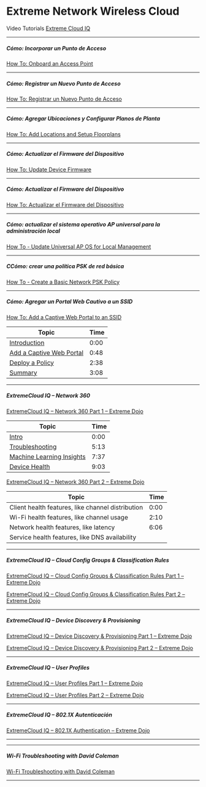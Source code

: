 # Extreme Network Wireless Cloud

Video Tutorials [Extreme Cloud IQ](https://www.youtube.com/@ExtremeNetworks/search?query=ExtremeCloud%20IQ)



---
##### Cómo: Incorporar un Punto de Acceso
[How To: Onboard an Access Point](https://www.youtube.com/watch?v=DSdSF11Fscw)

---
##### Cómo: Registrar un Nuevo Punto de Acceso
[How To: Registrar un Nuevo Punto de Acceso](https://www.youtube.com/watch?v=3wkRcN2VVd8)

---
##### Cómo: Agregar Ubicaciones y Configurar Planos de Planta
[How To: Add Locations and Setup Floorplans](https://www.youtube.com/watch?v=6MAzLmOW-5Q)

---
##### Cómo: Actualizar el Firmware del Dispositivo
[How To: Update Device Firmware](https://www.youtube.com/watch?v=L0bBYafR3SM)

---
##### Cómo: Actualizar el Firmware del Dispositivo
[How To: Actualizar el Firmware del Dispositivo](https://www.youtube.com/watch?v=CFpgH7SLFxE)

---
##### Cómo: actualizar el sistema operativo AP universal para la administración local
[How To - Update Universal AP OS for Local Management](https://www.youtube.com/watch?v=uVoC-NrOuXc)

---
##### CCómo: crear una política PSK de red básica
[How To - Create a Basic Network PSK Policy](https://www.youtube.com/watch?v=vxgZWY6v25E)

---
##### Cómo: Agregar un Portal Web Cautivo a un SSID
[How To: Add a Captive Web Portal to an SSID](https://www.youtube.com/watch?v=vOcReGv34bY)

| Topic | Time |
| --- | --- |
|[Introduction](https://www.youtube.com/watch?v=vOcReGv34bY&t=0s) | 0:00 |  
|[Add a Captive Web Portal](https://www.youtube.com/watch?v=vOcReGv34bY&t=48s) | 0:48 |  
|[Deploy a Policy](https://www.youtube.com/watch?v=vOcReGv34bY&t=158s) | 2:38 |  
|[Summary](https://www.youtube.com/watch?v=vOcReGv34bY&t=188s) | 3:08 |  

---
##### ExtremeCloud IQ – Network 360
[ExtremeCloud IQ – Network 360 Part 1 – Extreme Dojo](https://www.youtube.com/watch?v=teqQ-4O8Bc4)

| Topic | Time |
| --- | --- |
|[Intro](https://www.youtube.com/watch?v=teqQ-4O8Bc4&t=0s) | 0:00 |  
|[Troubleshooting](https://www.youtube.com/watch?v=teqQ-4O8Bc4&t=313s) | 5:13 |  
|[Machine Learning Insights](https://www.youtube.com/watch?v=teqQ-4O8Bc4&t=457s) | 7:37 |  
|[Device Health](https://www.youtube.com/watch?v=teqQ-4O8Bc4&t=543s) | 9:03 |  

[ExtremeCloud IQ – Network 360 Part 2 – Extreme Dojo](https://www.youtube.com/watch?v=P-mJR2WQ95w)

| Topic | Time |
| --- | --- |
|Client health features, like channel distribution | 0:00  |  
|Wi-Fi health features, like channel usage         | 2:10  |  
|Network health features, like latency             | 6:06  |  
|Service health features, like DNS availability    |       |  

---
##### ExtremeCloud IQ – Cloud Config Groups & Classification Rules
[ExtremeCloud IQ – Cloud Config Groups & Classification Rules Part 1 – Extreme Dojo](https://www.youtube.com/watch?v=o2-vStscASs)

[ExtremeCloud IQ – Cloud Config Groups & Classification Rules Part 2 – Extreme Dojo](https://www.youtube.com/watch?v=ejr18nhGKos&t=13s)

---
##### ExtremeCloud IQ – Device Discovery & Provisioning
[ExtremeCloud IQ – Device Discovery & Provisioning Part 1 – Extreme Dojo](https://www.youtube.com/watch?v=A_QMGEPj_Oo)

[ExtremeCloud IQ – Device Discovery & Provisioning Part 2 – Extreme Dojo](https://www.youtube.com/watch?v=Z4iACCzHUVc)

---
##### ExtremeCloud IQ – User Profiles
[ExtremeCloud IQ – User Profiles Part 1 – Extreme Dojo](https://www.youtube.com/watch?v=icuEttzkJ30)

[ExtremeCloud IQ – User Profiles Part 2 – Extreme Dojo](https://www.youtube.com/watch?v=-ethMPWDoDQ)

---
##### ExtremeCloud IQ – 802.1X Autenticación
[ExtremeCloud IQ – 802.1X Authentication – Extreme Dojo](https://www.youtube.com/watch?v=CkOvtQJtSLs)

---
---
##### Wi-Fi Troubleshooting with David Coleman
[Wi-Fi Troubleshooting with David Coleman](https://www.youtube.com/watch?v=0uJY6MQFq30)

---












